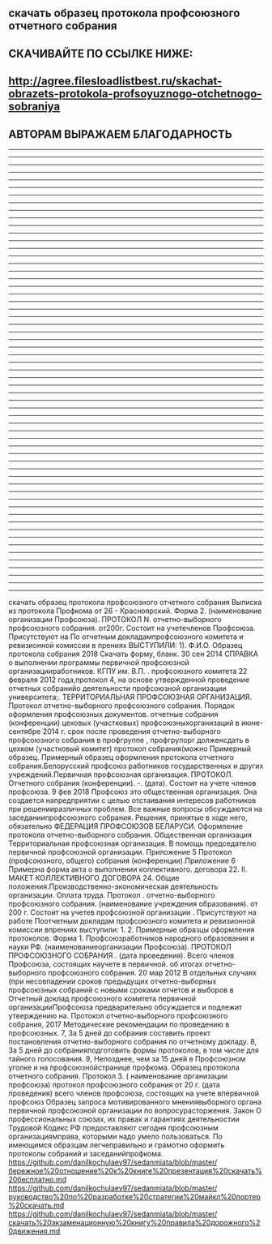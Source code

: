 скачать образец протокола профсоюзного отчетного собрания
--------------------------------------------------
СКАЧИВАЙТЕ ПО ССЫЛКЕ НИЖЕ:
--------------------------------------------------
http://agree.filesloadlistbest.ru/skachat-obrazets-protokola-profsoyuznogo-otchetnogo-sobraniya
--------------------------------------------------
АВТОРАМ ВЫРАЖАЕМ БЛАГОДАРНОСТЬ
--------------------------------------------------
--------------------------------------------------
--------------------------------------------------
--------------------------------------------------
--------------------------------------------------
--------------------------------------------------
--------------------------------------------------
--------------------------------------------------
--------------------------------------------------
--------------------------------------------------
--------------------------------------------------
--------------------------------------------------
--------------------------------------------------
--------------------------------------------------
--------------------------------------------------
--------------------------------------------------
--------------------------------------------------
--------------------------------------------------
--------------------------------------------------
--------------------------------------------------
--------------------------------------------------
--------------------------------------------------
--------------------------------------------------
--------------------------------------------------
--------------------------------------------------
--------------------------------------------------
--------------------------------------------------
--------------------------------------------------
--------------------------------------------------
--------------------------------------------------
--------------------------------------------------
--------------------------------------------------
--------------------------------------------------
--------------------------------------------------
--------------------------------------------------
--------------------------------------------------
--------------------------------------------------
--------------------------------------------------
--------------------------------------------------
--------------------------------------------------
--------------------------------------------------
--------------------------------------------------
--------------------------------------------------
--------------------------------------------------
--------------------------------------------------
--------------------------------------------------
--------------------------------------------------
--------------------------------------------------
--------------------------------------------------
--------------------------------------------------
--------------------------------------------------
--------------------------------------------------
--------------------------------------------------
--------------------------------------------------
--------------------------------------------------
--------------------------------------------------
--------------------------------------------------
--------------------------------------------------
--------------------------------------------------
--------------------------------------------------
скачать образец протокола профсоюзного отчетного собрания Выписка из протокола Профкома  от 26 - Красноярский. Форма 2. (наименование организации Профсоюза). ПРОТОКОЛ N. отчетно-выборного профсоюзного собрания. от200г. Состоит на учетечленов Профсоюза. Присутствуют на  По отчетным докладампрофсоюзного комитета и ревизионной комиссии в прениях ВЫСТУПИЛИ: 1). Ф.И.О. Образец протокола собрания 2018  Скачать форму, бланк. 30 сен 2014  СПРАВКА о выполнении программы первичной профсоюзной организацииработников. КГПУ им. В.П. . профсоюзного комитета 22 февраля 2012 года,протокол  4, на основе утвержденной  проведение отчетных собранийо деятельности профсоюзной организации университета;. ТЕРРИТОРИАЛЬНАЯ ПРОФСОЮЗНАЯ ОРГАНИЗАЦИЯ. Протокол   отчетно-выборного профсоюзного собрания. Порядок оформления профсоюзных документов. отчетные собрания (конференции) цеховых (участковых) профсоюзныхорганизаций в июне-сентябре 2014 г.  срок после проведения отчетно-выборного профсоюзного собрания в профгруппе , профгрупорг долженсдать в цехком (участковый комитет) протокол собрания(можно Примерный образец. Примерный образец оформления протокола отчетного собрания.Белорусский профсоюз работников государственных и других учреждений.Первичная профсоюзная организация. ПРОТОКОЛ. Отчетного собрания (конференции). -. (дата). Состоит на учете членов профсоюза. 9 фев 2018  Профсоюз  это общественная организация. Она создается напредприятии с целью отстаивания интересов работников при решенииразличных проблем. Все важные вопросы обсуждаются на заседаниипрофсоюзного собрания. Решения, принятые в ходе него, обязательно
ФЕДЕРАЦИЯ ПРОФСОЮЗОВ БЕЛАРУСИ. Оформление протокола отчетно-выборного собрания. Общественная организация Территориальная профсоюзная организация. В помощь председателю первичной профсоюзной организации. Приложение 5 Протокол (профсоюзного, общего) собрания (конференции).Приложение 6 Примерна форма акта о выполнении коллективного. договора 22. II. МАКЕТ КОЛЛЕКТИВНОГО ДОГОВОРА 24. Общие положения.Производственно-экономическая деятельность организации. Оплата труда. Протокол  . отчетно-выборного профсоюзного собрания. (наименование учреждения образования). от  200 г. Состоит на учетев профсоюзной организации . Присутствуют на работе  Поотчетным докладам профсоюзного комитета и ревизионной комиссии впрениях выступили: 1. 2. Примерные образцы оформления протоколов. Форма 1. Профсоюзработников народного образования и науки РФ. (наименованиеорганизации Профсоюза). ПРОТОКОЛ ПРОФСОЮЗНОГО СОБРАНИЯ . (дата проведения). Всего членов Профсоюза, состоящих научете в первичной. об итогах отчетно-выборного профсоюзного собрания. 20 мар 2012  В отдельных случаях (при несовпадении сроков предыдущих отчетно-выборных профсоюзных собраний с новыми сроками отчетов и выборов в Отчетный доклад профсоюзного комитета первичной организацииПрофсоюза предварительно обсуждается и подлежит утверждению на. Протокол отчетно-выборного профсоюзного собрания, 2017
Методические рекомендации по проведению в профсоюзных. 7, За 5 дней до собрания составить проект постановления отчетно-выборного собрания по отчетному докладу. 8, За 5 дней до собранияподготовить формы протоколов, в том числе для тайного голосования. 9, Непозднее, чем за 15 дней в Профсоюзном уголке и на профсоюзнойстранице профкома. Образец протокола отчетного собрания. Протокол  3. ( наименование организации профсоюза) протокол профсоюзного собрания от 20 г. (дата проведения) всего членов профсоюза, состоящих на учете впервичной профсоюз Образец запроса мотивированного мнениявыборного органа первичной профсоюзной организации по вопросурасторжения. Закон О профессиональных союзах, их правах и гарантиях деятельностии Трудовой Кодекс РФ предоставляют сегодня профсоюзным организациямправа, которыми надо умело пользоваться. По имеющимся образцам легчеправильно и грамотно оформить протоколы собраний и заседанийпрофкома.
https://github.com/danilkochulaev97/sedanmiata/blob/master/бережное%20отношение%20к%20книге%20презентация%20скачать%20бесплатно.md
https://github.com/danilkochulaev97/sedanmiata/blob/master/руководство%20по%20разработке%20стратегии%20майкл%20портер%20скачать.md
https://github.com/danilkochulaev97/sedanmiata/blob/master/скачать%20экзаменационную%20книгу%20правила%20дорожного%20движения.md